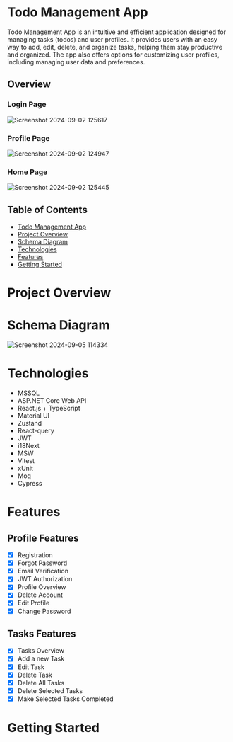 # Todo Management App

Todo Management App is an intuitive and efficient application designed for managing tasks (todos) and user profiles. It provides users with an easy way to add, edit, delete, and organize tasks, helping them stay productive and organized. The app also offers options for customizing user profiles, including managing user data and preferences.

## Overview
### Login Page
![Screenshot 2024-09-02 125617](https://github.com/user-attachments/assets/925c3947-181a-4439-90bd-09d06cd806c6)

### Profile Page
![Screenshot 2024-09-02 124947](https://github.com/user-attachments/assets/808a5889-3cde-4c99-9057-67bc4be13cb5)

### Home Page
![Screenshot 2024-09-02 125445](https://github.com/user-attachments/assets/499ee5bb-ad90-4ed5-8793-9d25c3c1ec16)

## Table of Contents
- [Todo Management App](#todo-management-app)
- [Project Overview](#project-overview)
- [Schema Diagram](#schema-diagram)
- [Technologies](#technologies)
- [Features](#features)
- [Getting Started](#getting-started)

# Project Overview

# Schema Diagram
![Screenshot 2024-09-05 114334](https://github.com/user-attachments/assets/db8a24ec-1381-4f14-a744-5deb52eeabb1)

# Technologies
- MSSQL
- ASP.NET Core Web API
- React.js + TypeScript
- Material UI
- Zustand
- React-query
- JWT
- i18Next
- MSW
- Vitest
- xUnit
- Moq
- Cypress

# Features

## Profile Features
- [x] Registration
- [x] Forgot Password
- [x] Email Verification
- [x] JWT Authorization
- [x] Profile Overview
- [x] Delete Account
- [x] Edit Profile
- [x] Change Password

## Tasks Features
- [x] Tasks Overview
- [x] Add a new Task
- [x] Edit Task
- [x] Delete Task
- [x] Delete All Tasks
- [x] Delete Selected Tasks
- [x] Make Selected Tasks Completed

# Getting Started

